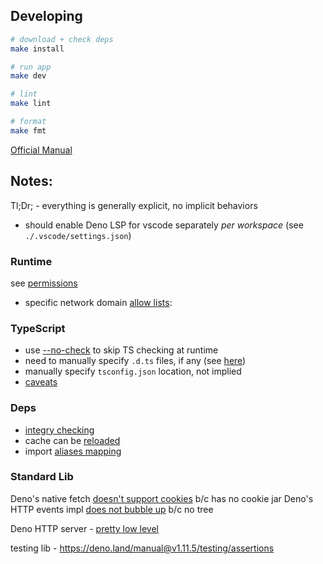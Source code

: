 ## Developing

```bash
# download + check deps
make install

# run app
make dev

# lint
make lint

# format
make fmt
```

[Official Manual](https://deno.land/manual)

## Notes:

Tl;Dr; - everything is generally explicit, no implicit behaviors

- should enable Deno LSP for vscode separately _per workspace_ (see
  `./.vscode/settings.json`)

### Runtime

see [permissions](https://deno.land/manual@v1.11.0/getting_started/permissions)
- specific network domain
[allow lists](https://deno.land/manual@v1.11.0/getting_started/permissions#network-access):

### TypeScript

- use
  [--no-check](https://deno.land/manual@v1.11.5/typescript/overview#type-checking)
  to skip TS checking at runtime
- need to manually specify `.d.ts` files, if any (see
  [here](https://deno.land/manual@v1.11.5/typescript/types#types-and-type-declarations))
- manually specify `tsconfig.json` location, not implied
- [caveats](https://deno.land/manual@v1.11.5/typescript/faqs#why-are-you-forcing-me-to-use-isolated-modules-why-can#39t-i-use-const-enums-with-deno-why-do-i-need-to-do-export-type)

### Deps

- [integry checking](https://deno.land/manual@v1.11.5/linking_to_external_code/integrity_checking)
- cache can be
  [reloaded](https://deno.land/manual@v1.11.5/linking_to_external_code/reloading_modules)
- import
  [aliases mapping](https://deno.land/manual@v1.11.5/linking_to_external_code/import_maps#import-maps)

### Standard Lib

Deno's native fetch
[doesn't support cookies](https://deno.land/manual@v1.11.0/runtime/web_platform_apis#spec-deviations)
b/c has no cookie jar Deno's HTTP events impl
[does not bubble up](https://deno.land/manual@v1.11.0/runtime/web_platform_apis#spec-deviations)
b/c no tree

Deno HTTP server -
[pretty low level](https://deno.land/manual@v1.11.0/runtime/http_server_apis)

testing lib - https://deno.land/manual@v1.11.5/testing/assertions
